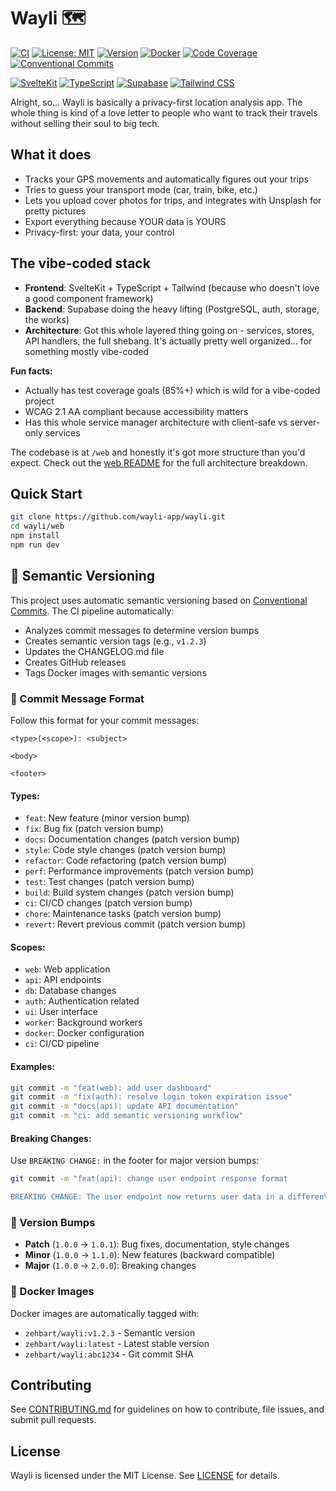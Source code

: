 # Wayli 🗺️

[![CI](https://github.com/wayli-app/wayli/actions/workflows/ci.yml/badge.svg)](https://github.com/wayli-app/wayli/actions/workflows/ci.yml)
[![License: MIT](https://img.shields.io/badge/License-MIT-yellow.svg)](https://opensource.org/licenses/MIT)
[![Version](https://img.shields.io/github/v/release/wayli-app/wayli)](https://github.com/wayli-app/wayli/releases)
[![Docker](https://img.shields.io/docker/v/zehbart/wayli?label=docker)](https://hub.docker.com/r/zehbart/wayli)
[![Code Coverage](https://img.shields.io/badge/coverage-85%25-brightgreen)](web/README.md)
[![Conventional Commits](https://img.shields.io/badge/Conventional%20Commits-1.0.0-yellow.svg)](https://conventionalcommits.org)

[![SvelteKit](https://img.shields.io/badge/SvelteKit-FF3E00?logo=svelte&logoColor=white)](https://kit.svelte.dev/)
[![TypeScript](https://img.shields.io/badge/TypeScript-3178C6?logo=typescript&logoColor=white)](https://www.typescriptlang.org/)
[![Supabase](https://img.shields.io/badge/Supabase-3ECF8E?logo=supabase&logoColor=white)](https://supabase.com/)
[![Tailwind CSS](https://img.shields.io/badge/Tailwind%20CSS-06B6D4?logo=tailwindcss&logoColor=white)](https://tailwindcss.com/)

Alright, so... Wayli is basically a privacy-first location analysis app. The whole thing is kind of a love letter to people who want to track their travels without selling their soul to big tech.

## What it does

- Tracks your GPS movements and automatically figures out your trips
- Tries to guess your transport mode (car, train, bike, etc.)
- Lets you upload cover photos for trips, and integrates with Unsplash for pretty pictures
- Export everything because YOUR data is YOURS
- Privacy-first: your data, your control

## The vibe-coded stack

- **Frontend**: SvelteKit + TypeScript + Tailwind (because who doesn't love a good component framework)
- **Backend**: Supabase doing the heavy lifting (PostgreSQL, auth, storage, the works)
- **Architecture**: Got this whole layered thing going on - services, stores, API handlers, the full shebang. It's actually pretty well organized... for something mostly vibe-coded

**Fun facts:**
- Actually has test coverage goals (85%+) which is wild for a vibe-coded project
- WCAG 2.1 AA compliant because accessibility matters
- Has this whole service manager architecture with client-safe vs server-only services

The codebase is at `/web` and honestly it's got more structure than you'd expect. Check out the [web README](web/README.md) for the full architecture breakdown.

## Quick Start
```bash
git clone https://github.com/wayli-app/wayli.git
cd wayli/web
npm install
npm run dev
```

## 🚀 Semantic Versioning

This project uses automatic semantic versioning based on [Conventional Commits](https://www.conventionalcommits.org/). The CI pipeline automatically:

- Analyzes commit messages to determine version bumps
- Creates semantic version tags (e.g., `v1.2.3`)
- Updates the CHANGELOG.md file
- Creates GitHub releases
- Tags Docker images with semantic versions

### 📝 Commit Message Format

Follow this format for your commit messages:

```
<type>(<scope>): <subject>

<body>

<footer>
```

#### Types:
- `feat`: New feature (minor version bump)
- `fix`: Bug fix (patch version bump)
- `docs`: Documentation changes (patch version bump)
- `style`: Code style changes (patch version bump)
- `refactor`: Code refactoring (patch version bump)
- `perf`: Performance improvements (patch version bump)
- `test`: Test changes (patch version bump)
- `build`: Build system changes (patch version bump)
- `ci`: CI/CD changes (patch version bump)
- `chore`: Maintenance tasks (patch version bump)
- `revert`: Revert previous commit (patch version bump)

#### Scopes:
- `web`: Web application
- `api`: API endpoints
- `db`: Database changes
- `auth`: Authentication related
- `ui`: User interface
- `worker`: Background workers
- `docker`: Docker configuration
- `ci`: CI/CD pipeline

#### Examples:
```bash
git commit -m "feat(web): add user dashboard"
git commit -m "fix(auth): resolve login token expiration issue"
git commit -m "docs(api): update API documentation"
git commit -m "ci: add semantic versioning workflow"
```

#### Breaking Changes:
Use `BREAKING CHANGE:` in the footer for major version bumps:
```bash
git commit -m "feat(api): change user endpoint response format

BREAKING CHANGE: The user endpoint now returns user data in a different format."
```

### 🔄 Version Bumps

- **Patch** (`1.0.0` → `1.0.1`): Bug fixes, documentation, style changes
- **Minor** (`1.0.0` → `1.1.0`): New features (backward compatible)
- **Major** (`1.0.0` → `2.0.0`): Breaking changes

### 🐳 Docker Images

Docker images are automatically tagged with:
- `zehbart/wayli:v1.2.3` - Semantic version
- `zehbart/wayli:latest` - Latest stable version
- `zehbart/wayli:abc1234` - Git commit SHA

## Contributing
See [CONTRIBUTING.md](CONTRIBUTING.md) for guidelines on how to contribute, file issues, and submit pull requests.

## License
Wayli is licensed under the MIT License. See [LICENSE](LICENSE) for details.

